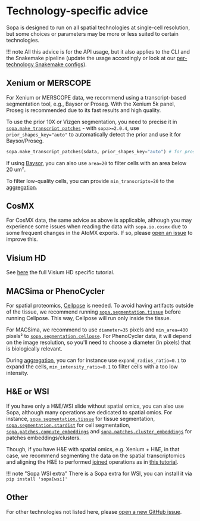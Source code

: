 # Technology-specific advice

Sopa is designed to run on all spatial technologies at single-cell resolution, but some choices or parameters may be more or less suited to certain technologies.

!!! note
    All this advice is for the API usage, but it also applies to the CLI and the Snakemake pipeline (update the usage accordingly or look at our [per-technology Snakemake configs](https://github.com/gustaveroussy/sopa/tree/master/workflow/config)).

## Xenium or MERSCOPE

For Xenium or MERSCOPE data, we recommend using a transcript-based segmentation tool, e.g., Baysor or Proseg. With the Xenium 5k panel, Proseg is recommended due to its fast results and high quality.

To use the prior 10X or Vizgen segmentation, you need to precise it in [`sopa.make_transcript_patches`](../../api/patches/#sopa.make_transcript_patches) - with `sopa>=2.0.4`, use `prior_shapes_key="auto"` to automatically detect the prior and use it for Baysor/Proseg.

```python
sopa.make_transcript_patches(sdata, prior_shapes_key="auto") # for proseg, also add patch_width=None
```

If using [Baysor](../../api/segmentation/#sopa.segmentation.baysor), you can also use `area=20` to filter cells with an area below 20 um².

To filter low-quality cells, you can provide `min_transcripts=20` to the [aggregation](../../api/aggregation/#sopa.aggregate).

## CosMX

For CosMX data, the same advice as above is applicable, although you may experience some issues when reading the data with `sopa.io.cosmx` due to some frequent changes in the AtoMX exports. If so, please [open an issue](https://github.com/gustaveroussy/sopa/issues) to improve this.

## Visium HD

See [here](../visium_hd) the full Visium HD specific tutorial.

## MACSima or PhenoCycler

For spatial proteomics, [Cellpose](../../api/segmentation/#sopa.segmentation.cellpose) is needed. To avoid having artifacts outside of the tissue, we recommend running [`sopa.segmentation.tissue`](../../api/segmentation/#sopa.segmentation.tissue) before running Cellpose. This way, Cellpose will run only inside the tissue.

For MACSima, we recommend to use `diameter=35` pixels and `min_area=400` pixels² to [`sopa.segmentation.cellpose`](../../api/segmentation/#sopa.segmentation.cellpose). For PhenoCycler data, it will depend on the image resolution, so you'll need to choose a diameter (in pixels) that is biologically relevant.

During [aggregation](../../api/aggregation/#sopa.aggregate), you can for instance use `expand_radius_ratio=0.1` to expand the cells, `min_intensity_ratio=0.1` to filter cells with a too low intensity.

## H&E or WSI

If you have only a H&E/WSI slide without spatial omics, you can also use Sopa, although many operations are dedicated to spatial omics. For instance, [`sopa.segmentation.tissue`](../../api/segmentation/#sopa.segmentation.tissue) for tissue segmentation, [`sopa.segmentation.stardist`](../../api/segmentation/#sopa.segmentation.stardist) for cell segmentation, [`sopa.patches.compute_embeddings`](../../api/patches/#sopa.patches.compute_embeddings) and [`sopa.patches.cluster_embeddings`](../../api/patches/#sopa.patches.cluster_embeddings) for patches embeddings/clusters.

Though, if you have H&E with spatial omics, e.g. Xenium + H&E, in that case, we recommend segmenting the data on the spatial transcriptomics and aligning the H&E to performed [joined](../../api/spatial/#sopa.spatial.sjoin) operations as in [this tutorial](../he).

!!! note "Sopa WSI extra"
    There is a Sopa extra for WSI, you can install it via `pip install 'sopa[wsi]'`

## Other

For other technologies not listed here, please [open a new GitHub issue](https://github.com/gustaveroussy/sopa/issues).
